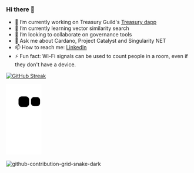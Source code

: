 ### Hi there 👋

- 🔭 I’m currently working on Treasury Guild's [Treasury dapp](https://github.com/treasuryguild/treasury-dapp)
- 🌱 I’m currently learning vector similarity search
- 👯 I’m looking to collaborate on governance tools
- 💬 Ask me about Cardano, Project Catalyst and Singularity NET
- 📫 How to reach me: [LinkedIn](https://www.linkedin.com/in/andré-diamond-45871242/)
- ⚡ Fun fact: Wi-Fi signals can be used to count people in a room, even if they don't have a device.

[![GitHub Streak](https://github-readme-streak-stats.herokuapp.com/?user=Andre-Diamond&theme=dark)](https://git.io/streak-stats)

![snake gif](https://github.com/Andre-Diamond/Andre-Diamond/blob/output/github-contribution-grid-snake-dark.svg)

<picture>
  <source media="(prefers-color-scheme: dark)" srcset="[github-contribution-grid-snake-dark.svg](https://github.com/Andre-Diamond/Andre-Diamond/blob/output/github-contribution-grid-snake-dark.svg)" />
  <source media="(prefers-color-scheme: light)" srcset="[github-contribution-grid-snake.svg](https://github.com/Andre-Diamond/Andre-Diamond/blob/output/github-contribution-grid-snake.svg)" />
  <img alt="github-contribution-grid-snake-dark" src="[github-contribution-grid-snake-dark.svg](https://github.com/Andre-Diamond/Andre-Diamond/blob/output/github-contribution-grid-snake-dark.svg)https://github.com/Andre-Diamond/Andre-Diamond/blob/output/github-contribution-grid-snake-dark.svg" />
</picture>
